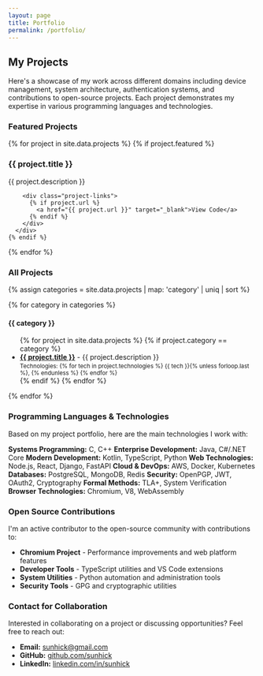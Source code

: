 ```yaml
---
layout: page
title: Portfolio
permalink: /portfolio/
---
```


## My Projects

Here's a showcase of my work across different domains including device management, system architecture, authentication systems, and contributions to open-source projects. Each project demonstrates my expertise in various programming languages and technologies.

### Featured Projects

<div class="projects-grid">
  {% for project in site.data.projects %}
    {% if project.featured %}
      <div class="project-card">
        <h3 class="project-title">{{ project.title }}</h3>
        <p class="project-description">{{ project.description }}</p>

        <div class="project-links">
          {% if project.url %}
            <a href="{{ project.url }}" target="_blank">View Code</a>
          {% endif %}
        </div>
      </div>
    {% endif %}
  {% endfor %}
</div>

### All Projects

{% assign categories = site.data.projects | map: 'category' | uniq | sort %}

{% for category in categories %}
  <h4>{{ category }}</h4>
  <ul>
    {% for project in site.data.projects %}
      {% if project.category == category %}
        <li>
          <strong><a href="{{ project.url }}" target="_blank">{{ project.title }}</a></strong>
          - {{ project.description }}
          <br>
          <small>
            Technologies:
            {% for tech in project.technologies %}
              {{ tech }}{% unless forloop.last %}, {% endunless %}
            {% endfor %}
          </small>
        </li>
      {% endif %}
    {% endfor %}
  </ul>
{% endfor %}

### Programming Languages & Technologies

Based on my project portfolio, here are the main technologies I work with:

**Systems Programming:** C, C++
**Enterprise Development:** Java, C#/.NET Core
**Modern Development:** Kotlin, TypeScript, Python
**Web Technologies:** Node.js, React, Django, FastAPI
**Cloud & DevOps:** AWS, Docker, Kubernetes
**Databases:** PostgreSQL, MongoDB, Redis
**Security:** OpenPGP, JWT, OAuth2, Cryptography
**Formal Methods:** TLA+, System Verification
**Browser Technologies:** Chromium, V8, WebAssembly

### Open Source Contributions

I'm an active contributor to the open-source community with contributions to:

- **Chromium Project** - Performance improvements and web platform features
- **Developer Tools** - TypeScript utilities and VS Code extensions
- **System Utilities** - Python automation and administration tools
- **Security Tools** - GPG and cryptographic utilities

### Contact for Collaboration

Interested in collaborating on a project or discussing opportunities? Feel free to reach out:

- **Email:** [sunhick@gmail.com](mailto:sunhick@gmail.com)
- **GitHub:** [github.com/sunhick](https://github.com/sunhick)
- **LinkedIn:** [linkedin.com/in/sunhick](https://linkedin.com/in/sunhick)
